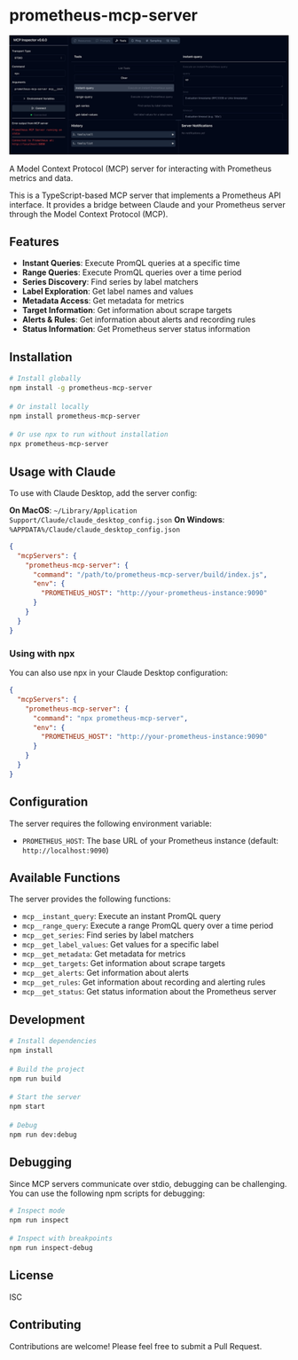 # prometheus-mcp-server

![Prometheus MCP Server](images/prometheus-mcp-server.jpg)

A Model Context Protocol (MCP) server for interacting with Prometheus metrics and data.

This is a TypeScript-based MCP server that implements a Prometheus API interface. It provides a bridge between Claude and your Prometheus server through the Model Context Protocol (MCP).

## Features

- **Instant Queries**: Execute PromQL queries at a specific time
- **Range Queries**: Execute PromQL queries over a time period
- **Series Discovery**: Find series by label matchers
- **Label Exploration**: Get label names and values
- **Metadata Access**: Get metadata for metrics
- **Target Information**: Get information about scrape targets
- **Alerts & Rules**: Get information about alerts and recording rules
- **Status Information**: Get Prometheus server status information

## Installation

```bash
# Install globally
npm install -g prometheus-mcp-server

# Or install locally
npm install prometheus-mcp-server

# Or use npx to run without installation
npx prometheus-mcp-server
```

## Usage with Claude

To use with Claude Desktop, add the server config:

**On MacOS**: `~/Library/Application Support/Claude/claude_desktop_config.json`
**On Windows**: `%APPDATA%/Claude/claude_desktop_config.json`

```json
{
  "mcpServers": {
    "prometheus-mcp-server": {
      "command": "/path/to/prometheus-mcp-server/build/index.js",
      "env": {
        "PROMETHEUS_HOST": "http://your-prometheus-instance:9090"
      }
    }
  }
}
```

### Using with npx

You can also use npx in your Claude Desktop configuration:

```json
{
  "mcpServers": {
    "prometheus-mcp-server": {
      "command": "npx prometheus-mcp-server",
      "env": {
        "PROMETHEUS_HOST": "http://your-prometheus-instance:9090"
      }
    }
  }
}
```

## Configuration

The server requires the following environment variable:

- `PROMETHEUS_HOST`: The base URL of your Prometheus instance (default: `http://localhost:9090`)

## Available Functions

The server provides the following functions:

- `mcp__instant_query`: Execute an instant PromQL query
- `mcp__range_query`: Execute a range PromQL query over a time period
- `mcp__get_series`: Find series by label matchers
- `mcp__get_label_values`: Get values for a specific label
- `mcp__get_metadata`: Get metadata for metrics
- `mcp__get_targets`: Get information about scrape targets
- `mcp__get_alerts`: Get information about alerts
- `mcp__get_rules`: Get information about recording and alerting rules
- `mcp__get_status`: Get status information about the Prometheus server

## Development

```bash
# Install dependencies
npm install

# Build the project
npm run build

# Start the server
npm start

# Debug
npm run dev:debug
```

## Debugging

Since MCP servers communicate over stdio, debugging can be challenging. You can use the following npm scripts for debugging:

```bash
# Inspect mode
npm run inspect

# Inspect with breakpoints
npm run inspect-debug
```

## License

ISC

## Contributing

Contributions are welcome! Please feel free to submit a Pull Request.